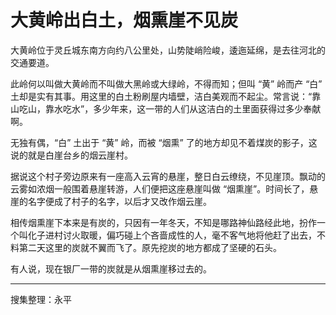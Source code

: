 # 大黄岭出白土，烟熏崖不见炭

大黄岭位于灵丘城东南方向约八公里处，山势陡峭险峻，逶迤延绵，是去往河北的交通要道。

此岭何以叫做大黄岭而不叫做大黑岭或大绿岭，不得而知；但叫 “黄” 岭而产 “白” 土却是实有其事。用这里的白土粉刷屋内墙壁，洁白美观而不起尘。常言说：“靠山吃山，靠水吃水”，多少年来，这一带的人们从这洁白的土里面获得过多少奉献啊。

无独有偶，“白” 土出于 “黄” 岭，而被 “烟熏” 了的地方却见不着煤炭的影子，这说的就是白崖台乡的烟云崖村。

据说这个村子旁边原来有一座高入云宵的悬崖，整日白云缭绕，不见崖顶。飘动的云雾如浓烟一般围着悬崖转游，人们便把这座悬崖叫做 “烟熏崖”。时间长了，悬崖的名字便成了村子的名字，以后才又改作烟云崖。

相传烟熏崖下本来是有炭的，只因有一年冬天，不知是哪路神仙路经此地，扮作一个叫化子进村讨火取暖，偏巧碰上个吝啬成性的人，毫不客气地将他赶了出去，不料第二天这里的炭就不翼而飞了。原先挖炭的地方都成了坚硬的石头。

有人说，现在银厂一带的炭就是从烟熏崖移过去的。

---

搜集整理：永平